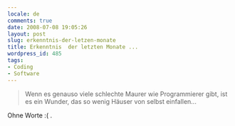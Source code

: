 ```yaml
---
locale: de
comments: true
date: 2008-07-08 19:05:26
layout: post
slug: erkenntnis-der-letzen-monate
title: Erkenntnis  der letzten Monate ...
wordpress_id: 485
tags:
- Coding
- Software
---
```


> Wenn es genauso viele schlechte Maurer wie Programmierer gibt, ist es ein
> Wunder, das so wenig Häuser von selbst einfallen...

Ohne Worte :( . 

